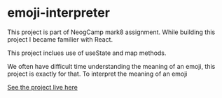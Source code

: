 # emoji-interpreter
 
 
 This project is part of NeogCamp mark8 assignment. While building this project I became familier with React.
 
 This project inclues use of useState and map methods.
 
 We often have difficult time understanding the meaning of an emoji, this project is exactly for that. To interpret the meaning of an emoji


[See the project live here](https://fs2gmz.csb.app/)

